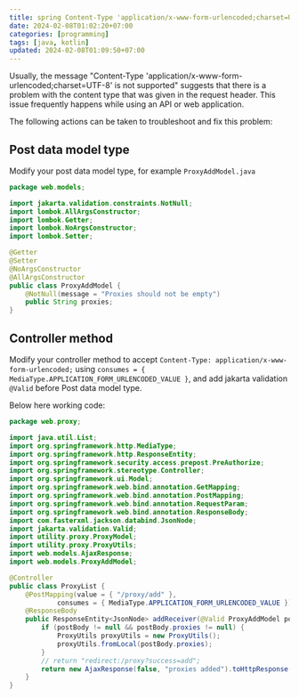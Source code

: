 ```yaml
---
title: spring Content-Type 'application/x-www-form-urlencoded;charset=UTF-8' is not supported
date: 2024-02-08T01:02:20+07:00
categories: [programming]
tags: [java, kotlin]
updated: 2024-02-08T01:09:50+07:00
---
```


Usually, the message "Content-Type 'application/x-www-form-urlencoded;charset=UTF-8' is not supported" suggests that there is a problem with the content type that was given in the request header. This issue frequently happens while using an API or web application.

The following actions can be taken to troubleshoot and fix this problem:

## Post data model type

Modify your post data model type, for example `ProxyAddModel.java`

```java
package web.models;

import jakarta.validation.constraints.NotNull;
import lombok.AllArgsConstructor;
import lombok.Getter;
import lombok.NoArgsConstructor;
import lombok.Setter;

@Getter
@Setter
@NoArgsConstructor
@AllArgsConstructor
public class ProxyAddModel {
    @NotNull(message = "Proxies should not be empty")
    public String proxies;
}
```

## Controller method

Modify your controller method to accept `Content-Type: application/x-www-form-urlencoded;` using `consumes = { MediaType.APPLICATION_FORM_URLENCODED_VALUE }`, and add jakarta validation `@Valid` before Post data model type.

Below here working code:

```java
package web.proxy;

import java.util.List;
import org.springframework.http.MediaType;
import org.springframework.http.ResponseEntity;
import org.springframework.security.access.prepost.PreAuthorize;
import org.springframework.stereotype.Controller;
import org.springframework.ui.Model;
import org.springframework.web.bind.annotation.GetMapping;
import org.springframework.web.bind.annotation.PostMapping;
import org.springframework.web.bind.annotation.RequestParam;
import org.springframework.web.bind.annotation.ResponseBody;
import com.fasterxml.jackson.databind.JsonNode;
import jakarta.validation.Valid;
import utility.proxy.ProxyModel;
import utility.proxy.ProxyUtils;
import web.models.AjaxResponse;
import web.models.ProxyAddModel;

@Controller
public class ProxyList {
    @PostMapping(value = { "/proxy/add" },
            consumes = { MediaType.APPLICATION_FORM_URLENCODED_VALUE })
    @ResponseBody
    public ResponseEntity<JsonNode> addReceiver(@Valid ProxyAddModel postBody) {
        if (postBody != null && postBody.proxies != null) {
            ProxyUtils proxyUtils = new ProxyUtils();
            proxyUtils.fromLocal(postBody.proxies);
        }
        // return "redirect:/proxy?success=add";
        return new AjaxResponse(false, "proxies added").toHttpResponse();
    }
}
```
